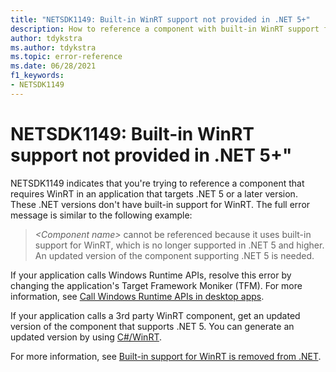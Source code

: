 ```yaml
---
title: "NETSDK1149: Built-in WinRT support not provided in .NET 5+"
description: How to reference a component with built-in WinRT support from an app that targets .NET 5 or later.
author: tdykstra
ms.author: tdykstra
ms.topic: error-reference
ms.date: 06/28/2021
f1_keywords:
- NETSDK1149
---
```

# NETSDK1149: Built-in WinRT support not provided in .NET 5+"

NETSDK1149 indicates that you're trying to reference a component that requires WinRT in an application that targets .NET 5 or a later version. These .NET versions don't have built-in support for WinRT. The full error message is similar to the following example:

> *\<Component name>* cannot be referenced because it uses built-in support for WinRT, which is no longer supported in .NET 5 and higher.  An updated version of the component supporting .NET 5 is needed.

If your application calls Windows Runtime APIs, resolve this error by changing the application's Target Framework Moniker (TFM). For more information, see [Call Windows Runtime APIs in desktop apps](/windows/apps/desktop/modernize/desktop-to-uwp-enhance).

If your application calls a 3rd party WinRT component, get an updated version of the component that supports .NET 5. You can generate an updated version by using [C#/WinRT](/windows/uwp/csharp-winrt/).

For more information, see [Built-in support for WinRT is removed from .NET](../../compatibility/interop/5.0/built-in-support-for-winrt-removed.md).
